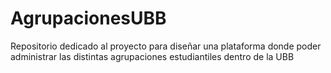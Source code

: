 # AgrupacionesUBB
Repositorio dedicado al proyecto para diseñar una plataforma donde poder administrar las distintas agrupaciones estudiantiles  dentro de la UBB
